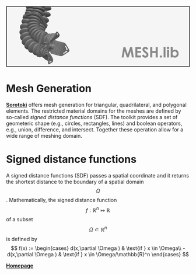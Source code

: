 <script src="https://cdn.mathjax.org/mathjax/latest/MathJax.js?config=TeX-AMS-MML_HTMLorMML" type="text/javascript"></script> 
<div align="center"> <img src="./src/mesh.png" width="650"> </div>

# Mesh Generation
[**Sorotoki**](https://bjcaasenbrood.github.io/SorotokiCode/) offers mesh generation for triangular, quadrilateral, and polygonal elements. The restricted material domains for the meshes are defined by so-called *signed distance functions* (SDF). The toolkit provides a set of geometeric shape (e.g., circles, rectangles, lines) and boolean operators, e.g., union, difference, and intersect. Together these operation allow for a wide range of meshing domain. 

# Signed distance functions
A signed distance functions (SDF) passes a spatial coordinate and it returns the shortest distance to the boundary of a spatial domain $$\Omega$$. Mathematically, the signed distance function $$f: \mathbb{R}^n \mapsto \mathbb{R}$$ of a subset $$\Omega \subset \mathbb{R}^n$$ is defined by
$$
    f(x) := 
\begin{cases}
    d(x,\partial \Omega )   & \text{if } x \in \Omega\\
    -d(x,\partial \Omega ) & \text{if } x \in \Omega/\mathbb{R}^n
\end{cases}
$$

[**Homepage**](https://bjcaasenbrood.github.io/SorotokiCode/)
